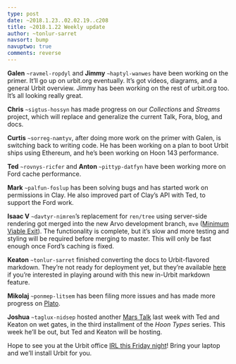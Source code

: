```yaml
---
type: post
date: ~2018.1.23..02.02.19..c208
title: ~2018.1.22 Weekly update
author: ~tonlur-sarret
navsort: bump
navuptwo: true
comments: reverse
---
```


**Galen** `~ravmel-ropdyl` and **Jimmy** `~haptyl-wanwes` have been working on the primer. It’ll go up on urbit.org eventually. It’s got videos, diagrams, and a general Urbit overview. Jimmy has been working on the rest of urbit.org too. It’s all looking really great.

**Chris** `~sigtus-hossyn` has made progress on our _Collections_ and _Streams_ project, which will replace and generalize the current Talk, Fora, blog, and docs.

**Curtis** `~sorreg-namtyv`, after doing more work on the primer with Galen, is switching back to writing code. He has been working on a plan to boot Urbit ships using Ethereum, and he’s been working on Hoon 143 performance.

**Ted** `~rovnys-ricfer` and **Anton** `~pittyp-datfyn` have been working more on Ford cache performance.

**Mark** `~palfun-foslup` has been solving bugs and has started work on permissions in Clay. He also improved part of Clay’s API with Ted, to support the Ford work. 

**Isaac V** `~davtyr-nimren`’s replacement for `ren/tree` using server-side rendering got merged into the new Arvo development branch, `mve` ([Minimum Viable Exit](https://fora.urbit.org/posts/~2018.1.16..09.33.07..f53a~/)). The functionality is complete, but it’s slow and more testing and styling will be required before merging to master. This will only be fast enough once Ford’s caching is fixed.

**Keaton** `~tonlur-sarret` finished converting the docs to Urbit-flavored markdown. They’re not ready for deployment yet, but they’re available [here](https://github.com/urbit/docs/tree/static) if you’re interested in playing around with this new in-Urbit markdown feature.

**Mikolaj** `~ponmep-litsem` has been filing more issues and has made more progress on [Plato](https://github.com/mikolajpp/plato).

**Joshua** `~taglux-nidsep` hosted another [Mars Talk](https://www.youtube.com/watch?v=JSQkjd1a6Ts) last week with Ted and Keaton on wet gates, in the third installment of the _Hoon Types_ series. This week he’ll be out, but Ted and Keaton will be hosting.

Hope to see you at the Urbit office [IRL this Friday night](https://www.meetup.com/urbit-sf/events/246972285/)! Bring your laptop and we’ll install Urbit for you.
